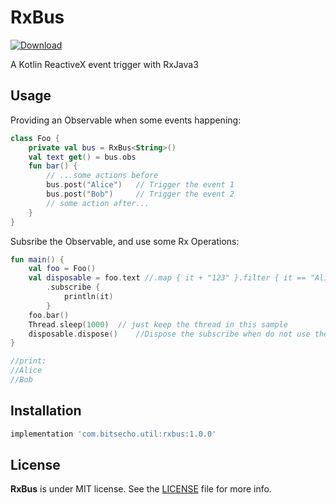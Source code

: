 # RxBus
[ ![Download](https://api.bintray.com/packages/bitsecho/maven/rxbus/images/download.svg?version=1.0.0) ](https://bintray.com/bitsecho/maven/rxbus/1.0.0/link)

A Kotlin ReactiveX event trigger with RxJava3

## Usage

Providing an Observable when some events happening: 

```kotlin
class Foo {
    private val bus = RxBus<String>()
    val text get() = bus.obs
    fun bar() {
        // ...some actions before
        bus.post("Alice")   // Trigger the event 1
        bus.post("Bob")     // Trigger the event 2
        // some action after...
    }
}
```

Subsribe the Observable, and use some Rx Operations: 

```kotlin
fun main() {
    val foo = Foo()
    val disposable = foo.text //.map { it + "123" }.filter { it == "Alice123" } // Using Rx Operations easily
        .subscribe {
            println(it)
        }
    foo.bar()
    Thread.sleep(1000)	// just keep the thread in this sample
    disposable.dispose()    //Dispose the subscribe when do not use the Observable is a good hobby
}

//print:
//Alice
//Bob
```

## Installation
```gradle
implementation 'com.bitsecho.util:rxbus:1.0.0'
```

## License

**RxBus** is under MIT license. See the [LICENSE](LICENSE) file for more info.